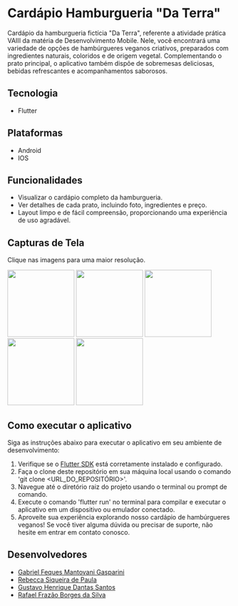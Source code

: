 # Cardápio Hamburgueria "Da Terra"
Cardápio da hamburgueria fictícia "Da Terra", referente a atividade prática VAIII da matéria de Desenvolvimento Mobile. Nele, você encontrará uma variedade de opções de hambúrgueres veganos criativos, preparados com ingredientes naturais, coloridos e de origem vegetal. Complementando o prato principal, o aplicativo também dispõe de sobremesas deliciosas, bebidas refrescantes e acompanhamentos saborosos.

## Tecnologia
- Flutter

## Plataformas
- Android
- IOS

## Funcionalidades
- Visualizar o cardápio completo da hamburgueria.
- Ver detalhes de cada prato, incluindo foto, ingredientes e preço.
- Layout limpo e de fácil compreensão, proporcionando uma experiência de uso agradável.

## Capturas de Tela
Clique nas imagens para uma maior resolução.

<img src="https://i.imgur.com/Dtarn8J.jpg" width="150px"> <img src="https://i.imgur.com/fbmzJdn.jpg" width="150px"> <img src="https://i.imgur.com/uuKrZhy.jpg" width="150px">  <img src="https://i.imgur.com/1LaTXdG.jpg" width="150px"> <img src="https://i.imgur.com/gzkxHw3.jpg" width="150px">

## Como executar o aplicativo
Siga as instruções abaixo para executar o aplicativo em seu ambiente de desenvolvimento:

1. Verifique se o [Flutter SDK](https://flutter.dev) está corretamente instalado e configurado.
2. Faça o clone deste repositório em sua máquina local usando o comando 'git clone <URL_DO_REPOSITÓRIO>'.
3. Navegue até o diretório raiz do projeto usando o terminal ou prompt de comando.
4. Execute o comando 'flutter run' no terminal para compilar e executar o aplicativo em um dispositivo ou emulador conectado.
5. Aproveite sua experiência explorando nosso cardápio de hambúrgueres veganos! Se você tiver alguma dúvida ou precisar de suporte, não hesite em entrar em contato conosco.

## Desenvolvedores
- [Gabriel Feques Mantovani Gasparini](https://github.com/gabrielmnt15)
- [Rebecca Siqueira de Paula](https://github.com/rebeccasiqueira) 
- [Gustavo Henrique Dantas Santos](https://github.com/gust4vod4nt4s) 
- [Rafael Frazão Borges da Silva](https://github.com/rafaelFrazaoBorges)

